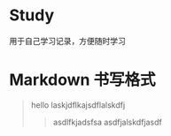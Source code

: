 # Study
用于自己学习记录，方便随时学习

Markdown 书写格式
==================
>hello
laskjdflkajsdflalskdfj
>>asdlfkjadsfsa
asdfjalskdfjasdf
